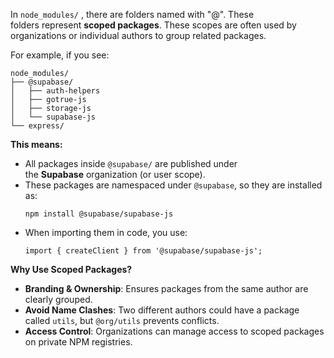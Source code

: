In `node_modules/` , there are folders named with "@". These folders represent **scoped packages**. These scopes are often used by organizations or individual authors to group related packages.

For example, if you see:
```
node_modules/  
├── @supabase/  
│   ├── auth-helpers  
│   ├── gotrue-js  
│   ├── storage-js  
│   └── supabase-js  
└── express/
```

**This means:**
- All packages inside `@supabase/` are published under the **Supabase** organization (or user scope).
- These packages are namespaced under `@supabase`, so they are installed as:
	```
	npm install @supabase/supabase-js  
	```
- When importing them in code, you use:
	```
	import { createClient } from '@supabase/supabase-js';
	```

**Why Use Scoped Packages?**
- **Branding & Ownership**: Ensures packages from the same author are clearly grouped.
- **Avoid Name Clashes**: Two different authors could have a package called `utils`, but `@org/utils` prevents conflicts.
- **Access Control**: Organizations can manage access to scoped packages on private NPM registries.